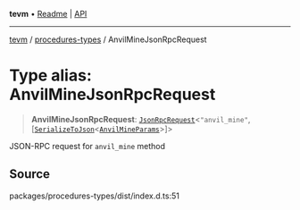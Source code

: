 **tevm** • [Readme](../../README.md) \| [API](../../modules.md)

***

[tevm](../../README.md) / [procedures-types](../README.md) / AnvilMineJsonRpcRequest

# Type alias: AnvilMineJsonRpcRequest

> **AnvilMineJsonRpcRequest**: [`JsonRpcRequest`](../../index/type-aliases/JsonRpcRequest.md)\<`"anvil_mine"`, [[`SerializeToJson`](SerializeToJson.md)\<[`AnvilMineParams`](../../actions-types/type-aliases/AnvilMineParams.md)\>]\>

JSON-RPC request for `anvil_mine` method

## Source

packages/procedures-types/dist/index.d.ts:51
